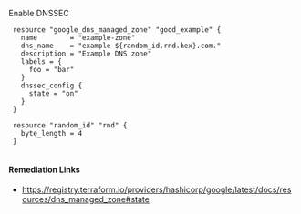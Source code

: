 
Enable DNSSEC

```hcl
 resource "google_dns_managed_zone" "good_example" {
   name        = "example-zone"
   dns_name    = "example-${random_id.rnd.hex}.com."
   description = "Example DNS zone"
   labels = {
     foo = "bar"
   }
   dnssec_config {
     state = "on"
   }
 }
 
 resource "random_id" "rnd" {
   byte_length = 4
 }
 
```

#### Remediation Links
 - https://registry.terraform.io/providers/hashicorp/google/latest/docs/resources/dns_managed_zone#state

